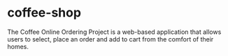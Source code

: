 # coffee-shop
The Coffee Online Ordering Project is a web-based application that allows users to select, place an order and  add to cart from the comfort of their homes.
